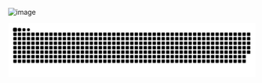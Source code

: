 ![image](https://count.getloli.com/@sadan?name=sadan&theme=3d-num&padding=7&offset=0&align=top&scale=1&pixelated=1&darkmode=1)

![image](https://raw.githubusercontent.com/sadan4/sadan4/output/github-contribution-grid-snake-dark.svg)
